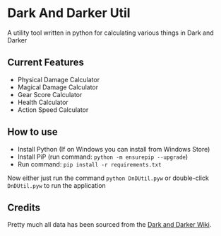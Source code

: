 # Dark And Darker Util

A utility tool written in python for calculating various things in Dark and Darker

## Current Features

- Physical Damage Calculator
- Magical Damage Calculator
- Gear Score Calculator
- Health Calculator
- Action Speed Calculator

## How to use
- Install Python (If on Windows you can install from Windows Store)
- Install PiP (run command: `python -m ensurepip --upgrade`)
- Run command: `pip install -r requirements.txt`

Now either just run the command `python DnDUtil.pyw` or double-click `DnDUtil.pyw` to run the application

## Credits
Pretty much all data has been sourced from the [Dark and Darker Wiki](https://darkanddarker.wiki.spellsandguns.com/Dark_and_Darker_Wiki). 
